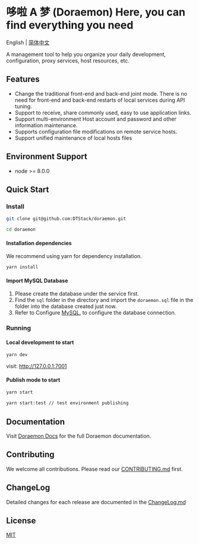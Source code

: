 # 哆啦 A 梦 (Doraemon)  Here, you can find everything you need

English | [简体中文](./README-zh_CN.md) 

A management tool to help you organize your daily development, configuration, proxy services, host resources, etc.

## Features

- Change the traditional front-end and back-end joint mode. There is no need for front-end and back-end restarts of local services during API tuning.
- Support to receive, share commonly used, easy to use application links.
- Support multi-environment Host account and password and other information maintenance.
- Supports configuration file modifications on remote service hosts.
- Support unified maintenance of local hosts files

## Environment Support

- node >= 8.0.0

## Quick Start

### Install


```bash
git clone git@github.com:DTStack/doraemon.git

cd doraemon
```

#### Installation dependencies
We recommend using yarn for dependency installation.

```bash
yarn install
```

#### Import MySQL Database

1. Please create the database under the service first.
2. Find the `sql` folder in the directory and import the `doraemon.sql` file in the folder into the database created just now.
3. Refer to Configure [MySQL](https://dtstack.github.io/doraemon/docsify/#/zh-cn/configuration/mysql), to configure the database connection.

### Running

#### Local development to start

```bash
yarn dev
```

visit: http://127.0.0.1:7001

#### Publish mode to start

```bash
yarn start 

yarn start:test // test environment publishing
```

## Documentation

Visit [Doraemon Docs](https://dtstack.github.io/doraemon/docsify/#/) for the full Doraemon documentation.

## Contributing

We welcome all contributions. Please read our [CONTRIBUTING.md](./CONTRIBUTING.md) first.

## ChangeLog

Detailed changes for each release are documented in the [ChangeLog.md](./CHANGELOG.md)

## License

[MIT](LICENSE)
